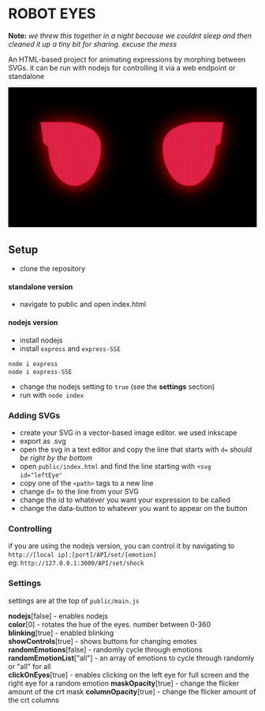 # ROBOT EYES
**Note:** *we threw this together in a night because we couldnt sleep and then cleaned it up a tiny bit for sharing. excuse the mess*

An HTML-based project for animating expressions by morphing between SVGs. it can be run with nodejs for controlling it via a web endpoint or standalone

![glowing red eyes](Doc/img/eyes.gif)

## Setup
- clone the repository
#### standalone version
- navigate to public and open index.html
#### nodejs version
- install nodejs
- install `express` and `express-SSE`
```
node i express
node i express-SSE
```
- change the nodejs setting to `true` (see the **settings** section)
- run with `node index`

### Adding SVGs
- create your SVG in a vector-based image editor. we used inkscape
- export as .svg
- open the svg in a text editor and copy the line that starts with `d=` *should be right by the bottom*
- open `public/index.html` and find the line starting with `<svg id="leftEye"`
- copy one of the `<path>` tags to a new line
- change d= to the line from your SVG
- change the id to whatever you want your expression to be called
- change the data-button to whatever you want to appear on the button

### Controlling
if you are using the nodejs version, you can control it by navigating to `http://[local ip]:[port]/API/set/[emotion]`   
eg: `http://127.0.0.1:3000/API/set/shock`

### Settings
settings are at the top of `public/main.js`

**nodejs**[false] - enables nodejs  
**color**[0] - rotates the hue of the eyes. number between 0-360   
**blinking**[true] - enabled blinking  
**showControls**[true] - shows buttons for changing emotes
**randomEmotions**[false] - randomly cycle through emotions      
**randomEmotionList**["all"] - an array of emotions to cycle through randomly or "all" for all   
**clickOnEyes**[true] - enables clicking on the left eye for full screen and the right eye for a random emotion
**maskOpacity**[true] - change the flicker amount of the crt mask
**columnOpacity**[true] - change the flicker amount of the crt columns
